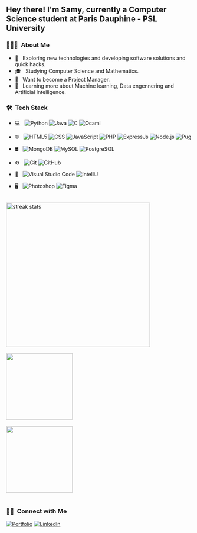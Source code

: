 <h2> Hey there! I'm Samy, currently a  Computer Science student at Paris Dauphine - PSL University </h2>


<h3> 👨🏻‍💻 &nbsp;About Me </h3>

- 🤔 &nbsp; Exploring new technologies and developing software solutions and quick hacks.
- 🎓 &nbsp; Studying Computer Science and Mathematics.
- 💼 &nbsp; Want to become a Project Manager.
- 🌱 &nbsp; Learning more about Machine learning, Data engennering and Artificial Intelligence.

<h3> 🛠 &nbsp;Tech Stack</h3>

- 💻 &nbsp;
  ![Python](https://img.shields.io/badge/-Python-333333?style=flat&logo=python)
  ![Java](https://img.shields.io/badge/-java-333333?style=flat&logo=java)
  ![C](https://img.shields.io/badge/-333333?style=flat&logo=c)
  ![Ocaml](https://img.shields.io/badge/Ocaml-333333?style=flat&logo=Ocaml)
- 🌐 &nbsp;
  ![HTML5](https://img.shields.io/badge/-HTML5-333333?style=flat&logo=HTML5)
  ![CSS](https://img.shields.io/badge/-CSS3-333333?style=flat&logo=CSS3&logoColor=1572B6)
  ![JavaScript](https://img.shields.io/badge/-JavaScript-333333?style=flat&logo=javascript)
![PHP](https://img.shields.io/badge/-PHP-333333?style=flat&logo=PHP)
  ![ExpressJs](https://img.shields.io/badge/-ExpressJs-333333?style=flat&logo=express)
  ![Node.js](https://img.shields.io/badge/-Nodejs-333333?style=flat&logo=node.js)
![Pug](https://img.shields.io/badge/-Pug-333333?style=flat&logo=Pug)

- 🛢 &nbsp;
  ![MongoDB](https://img.shields.io/badge/-MongoDB-333333?style=flat&logo=mongodb)
  ![MySQL](https://img.shields.io/badge/-MySQL-333333?style=flat&logo=mysql)
  ![PostgreSQL](https://img.shields.io/badge/-PostgreSQL-333333?style=flat&logo=PostgreSQL)


- ⚙️ &nbsp;
  ![Git](https://img.shields.io/badge/-Git-333333?style=flat&logo=git)
  ![GitHub](https://img.shields.io/badge/-GitHub-333333?style=flat&logo=github)
- 🔧 &nbsp;
  ![Visual Studio Code](https://img.shields.io/badge/-Visual%20Studio%20Code-333333?style=flat&logo=visual-studio-code&logoColor=007ACC)
  ![IntelliJ](https://img.shields.io/badge/-IntelliJ-333333?style=flat&logo=IntelliJ)
- 🖥 &nbsp;
  ![Photoshop](https://img.shields.io/badge/-Photoshop-333333?style=flat&logo=adobe-photoshop)
  ![Figma](https://img.shields.io/badge/-Figma-333333?style=flat&logo=figma)

<br/>
  <img width=390 src="https://github-readme-streak-stats-salesp07.vercel.app/?user=samy-che&count_private=true&theme=react&border_radius=10" alt="streak stats"/>
  
<br>
<br/>
<a href="https://github.com/samy-che">
  <img height="180em" src="https://github-readme-stats.vercel.app/api?username=samy-che&theme=buefy&show_icons=true" />
  <br>
<br/>
  <img height="180em" src="https://github-readme-stats.vercel.app/api/top-langs/?username=samy-che&theme=buefy&layout=compact" />

</a>
<br/>
<br/>

<h3> 🤝🏻 &nbsp;Connect with Me </h3>

<p>
<a href="https://samycherief.site/" target="_blank"><img alt="Portfolio" src="https://img.shields.io/badge/Website-333333?style=flat-square&logo=google-chrome"></a>
<a href="https://www.linkedin.com/in/yacine-cherief/" target="_blank"><img alt="LinkedIn" src="https://img.shields.io/badge/LinkedIn-333333?style=flat-square&logo=linkedin"></a>
</p>
